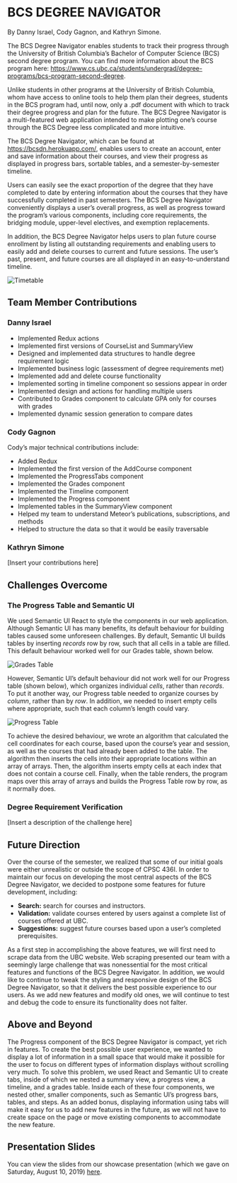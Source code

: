# BCS DEGREE NAVIGATOR

By Danny Israel, Cody Gagnon, and Kathryn Simone.

The BCS Degree Navigator enables students to track their progress through the University of British Columbia’s Bachelor of Computer Science (BCS) second degree program. You can find more information about the BCS program here: https://www.cs.ubc.ca/students/undergrad/degree-programs/bcs-program-second-degree.

Unlike students in other programs at the University of British Columbia, whom have access to online tools to help them plan their degrees, students in the BCS program had, until now, only a .pdf document with which to track their degree progress and plan for the future. The BCS Degree Navigator is a multi-featured web application intended to make plotting one’s course through the BCS Degree less complicated and more intuitive.

The BCS Degree Navigator, which can be found at https://bcsdn.herokuapp.com/, enables users to create an account, enter and save information about their courses, and view their progress as displayed in progress bars, sortable tables, and a semester-by-semester timeline.

Users can easily see the exact proportion of the degree that they have completed to date by entering information about the courses that they have successfully completed in past semesters. The BCS Degree Navigator conveniently displays a user’s overall progress, as well as progress toward the program’s various components, including core requirements, the bridging module, upper-level electives, and exemption replacements.

In addition, the BCS Degree Navigator helps users to plan future course enrollment by listing all outstanding requirements and enabling users to easily add and delete courses to current and future sessions. The user’s past, present, and future courses are all displayed in an easy-to-understand timeline.

![Timetable](https://github.com/katxsim/BCS-degree-navigator/blob/master/readme_images/Timeline%20View.png)

## Team Member Contributions

### Danny Israel

- Implemented Redux actions
- Implemented first versions of CourseList and SummaryView
-	Designed and implemented data structures to handle degree requirement logic
-	Implemented business logic (assessment of degree requirements met) 
-	Implemented add and delete course functionality
-	Implemented sorting in timeline component so sessions appear in order
- Implemented design and actions for handling multiple users
-	Contributed to Grades component to calculate GPA only for courses with grades
-	Implemented dynamic session generation to compare dates

### Cody Gagnon

Cody’s major technical contributions include:

- Added Redux
- Implemented the first version of the AddCourse component
- Implemented the ProgressTabs component
- Implemented the Grades component
- Implemented the Timeline component
- Implemented the Progress component
- Implemented tables in the SummaryView component
- Helped my team to understand Meteor’s publications, subscriptions, and methods
- Helped to structure the data so that it would be easily traversable

### Kathryn Simone

[Insert your contributions here]

## Challenges Overcome

### The Progress Table and Semantic UI

We used Semantic UI React to style the components in our web application. Although Semantic UI has many benefits, its default behaviour for building tables caused some unforeseen challenges. By default, Semantic UI builds tables by inserting _records_ row by row, such that all cells in a table are filled. This default behaviour worked well for our Grades table, shown below.

![Grades Table](https://github.com/katxsim/BCS-degree-navigator/blob/master/readme_images/Grades%20View.png)

However, Semantic UI’s default behaviour did not work well for our Progress table (shown below), which organizes individual _cells_, rather than _records_. To put it another way, our Progress table needed to organize courses by _column_, rather than by _row_. In addition, we needed to insert empty cells where appropriate, such that each column’s length could vary.

![Progress Table](https://github.com/katxsim/BCS-degree-navigator/blob/master/readme_images/Progress%20View.png)

To achieve the desired behaviour, we wrote an algorithm that calculated the cell coordinates for each course, based upon the course’s year and session, as well as the courses that had already been added to the table. The algorithm then inserts the cells into their appropriate locations within an array of arrays. Then, the algorithm inserts empty cells at each index that does not contain a course cell. Finally, when the table renders, the program maps over this array of arrays and builds the Progress Table row by row, as it normally does.

### Degree Requirement Verification

[Insert a description of the challenge here]

## Future Direction

Over the course of the semester, we realized that some of our initial goals were either unrealistic or outside the scope of CPSC 436I. In order to maintain our focus on developing the most central aspects of the BCS Degree Navigator, we decided to postpone some features for future development, including:

- **Search:** search for courses and instructors.
- **Validation:** validate courses entered by users against a complete list of courses offered at UBC.
- **Suggestions:** suggest future courses based upon a user’s completed prerequisites.

As a first step in accomplishing the above features, we will first need to scrape data from the UBC website. Web scraping presented our team with a seemingly large challenge that was nonessential for the most critical features and functions of the BCS Degree Navigator.
In addition, we would like to continue to tweak the styling and responsive design of the BCS Degree Navigator, so that it delivers the best possible experience to our users. As we add new features and modify old ones, we will continue to test and debug the code to ensure its functionality does not falter.

## Above and Beyond

The Progress component of the BCS Degree Navigator is compact, yet rich in features. To create the best possible user experience, we wanted to display a lot of information in a small space that would make it possible for the user to focus on different types of information displays without scrolling very much. To solve this problem, we used React and Semantic UI to create tabs, inside of which we nested a summary view, a progress view, a timeline, and a grades table. Inside each of these four components, we nested other, smaller components, such as Semantic UI’s progress bars, tables, and steps. As an added bonus, displaying information using tabs will make it easy for us to add new features in the future, as we will not have to create space on the page or move existing components to accommodate the new feature.

## Presentation Slides

You can view the slides from our showcase presentation (which we gave on Saturday, August 10, 2019) [here](https://github.com/katxsim/BCS-degree-navigator/blob/master/BCS-Degree-Navigator-Presentation.pdf).
